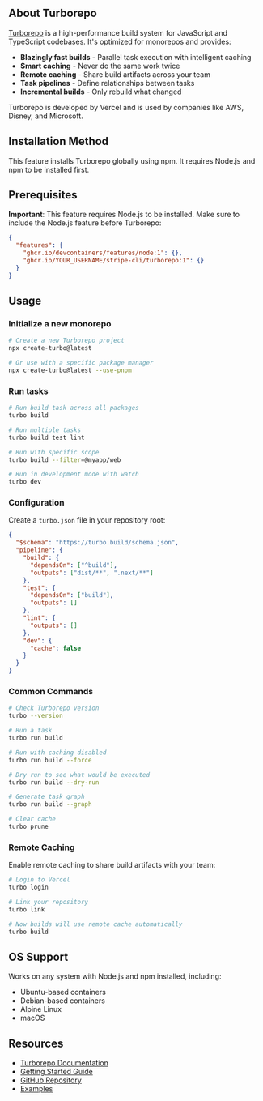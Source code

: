 ## About Turborepo

[Turborepo](https://turbo.build/repo) is a high-performance build system for JavaScript and TypeScript codebases. It's optimized for monorepos and provides:

- **Blazingly fast builds** - Parallel task execution with intelligent caching
- **Smart caching** - Never do the same work twice
- **Remote caching** - Share build artifacts across your team
- **Task pipelines** - Define relationships between tasks
- **Incremental builds** - Only rebuild what changed

Turborepo is developed by Vercel and is used by companies like AWS, Disney, and Microsoft.

## Installation Method

This feature installs Turborepo globally using npm. It requires Node.js and npm to be installed first.

## Prerequisites

**Important**: This feature requires Node.js to be installed. Make sure to include the Node.js feature before Turborepo:

```json
{
  "features": {
    "ghcr.io/devcontainers/features/node:1": {},
    "ghcr.io/YOUR_USERNAME/stripe-cli/turborepo:1": {}
  }
}
```

## Usage

### Initialize a new monorepo

```bash
# Create a new Turborepo project
npx create-turbo@latest

# Or use with a specific package manager
npx create-turbo@latest --use-pnpm
```

### Run tasks

```bash
# Run build task across all packages
turbo build

# Run multiple tasks
turbo build test lint

# Run with specific scope
turbo build --filter=@myapp/web

# Run in development mode with watch
turbo dev
```

### Configuration

Create a `turbo.json` file in your repository root:

```json
{
  "$schema": "https://turbo.build/schema.json",
  "pipeline": {
    "build": {
      "dependsOn": ["^build"],
      "outputs": ["dist/**", ".next/**"]
    },
    "test": {
      "dependsOn": ["build"],
      "outputs": []
    },
    "lint": {
      "outputs": []
    },
    "dev": {
      "cache": false
    }
  }
}
```

### Common Commands

```bash
# Check Turborepo version
turbo --version

# Run a task
turbo run build

# Run with caching disabled
turbo run build --force

# Dry run to see what would be executed
turbo run build --dry-run

# Generate task graph
turbo run build --graph

# Clear cache
turbo prune
```

### Remote Caching

Enable remote caching to share build artifacts with your team:

```bash
# Login to Vercel
turbo login

# Link your repository
turbo link

# Now builds will use remote cache automatically
turbo build
```

## OS Support

Works on any system with Node.js and npm installed, including:
- Ubuntu-based containers
- Debian-based containers
- Alpine Linux
- macOS

## Resources

- [Turborepo Documentation](https://turbo.build/repo/docs)
- [Getting Started Guide](https://turbo.build/repo/docs/getting-started)
- [GitHub Repository](https://github.com/vercel/turbo)
- [Examples](https://github.com/vercel/turbo/tree/main/examples)


